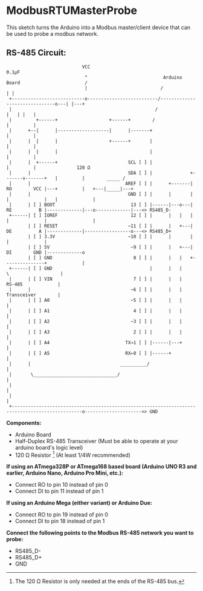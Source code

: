 # ModbusRTUMasterProbe

This sketch turns the Arduino into a Modbus master/client device that can be used to probe a modbus network.

## RS-485 Circuit:
```
                            VCC                                                                 0.1µF
                             ^                            Arduino Board                        /
                             |                           /                                  | |
 +---------------------------o--------------------------/-------------------------------o---| |---+
 |                                                     /                                |   | |   |
 |         +------+                   +------+        /                                 |         |
 |      +--|      |-------------------|      |-------+                                  |         |
 |      |  |      |                   +------+       |                                  |         |
 |      |  |      |                                  |                                  |         |
 |      |  +------+                          SCL [ ] |                                  |         |               120 Ω
 |      |                                    SDA [ ] |              +-------v-------+   |         |        _____ /
 |      |                                   AREF [ ] |      +-------| RO        VCC |---+         |   +---|_____|---+
 |      |                                    GND [ ] |      |       |               |             |   |             |
 |      | [ ] BOOT                            13 [ ] |------|---o---| RE          B |-------------|---o-------------|---<> RS485_D-
 +------| [ ] IOREF                           12 [ ] |      |   |   |               |             |                 |
        | [ ] RESET                          ~11 [ ] |      |   +---| DE          A |-------------|-----------------o---<> RS485_D+
        | [ ] 3.3V                           ~10 [ ] |      |       |               |             |
        | [ ] 5V                              ~9 [ ] |      |   +---| DI        GND |-------------o
        | [ ] GND                              8 [ ] |      |   |   +---------------+             |
 +------| [ ] GND                                    |      |   |             \                   |
 |      | [ ] VIN                              7 [ ] |      |   |              RS-485             |
 |      |                                     ~6 [ ] |      |   |              Transceiver        |
 |      | [ ] A0                              ~5 [ ] |      |   |                                 |
 |      | [ ] A1                               4 [ ] |      |   |                                 |
 |      | [ ] A2                              ~3 [ ] |      |   |                                 |
 |      | [ ] A3                               2 [ ] |      |   |                                 |
 |      | [ ] A4                            TX→1 [ ] |------|---+                                 |
 |      | [ ] A5                            RX←0 [ ] |------+                                     |
 |      |                                 __________/                                             |
 |       \_______________________________/                                                        |
 |                                                                                                |
 |                                                                                                |
 +------------------------------------------------------------------------------------------------o---------------------<> GND
```

**Components:**  
- Arduino Board
- Half-Duplex RS-485 Transceiver (Must be able to operate at your arduino board's logic level)
- 120 Ω Resistor [^1] (At least 1/4W recommended)

[^1]: The 120 Ω Resistor is only needed at the ends of the RS-485 bus.


**If using an ATmega328P or ATmega168 based board (Arduino UNO R3 and earlier, Arduino Nano, Arduino Pro Mini, etc.):**
- Connect RO to pin 10 instead of pin 0
- Connect DI to pin 11 instead of pin 1

**If using an Arduino Mega (either variant) or Arduino Due:**
- Connect RO to pin 19 instead of pin 0
- Connect DI to pin 18 instead of pin 1

**Connect the following points to the Modbus RS-485 network you want to probe:**
- RS485_D-
- RS485_D+
- GND